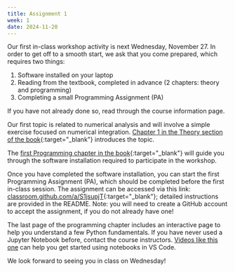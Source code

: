```yaml
---
title: Assignment 1
week: 1
date: 2024-11-20
---
```


Our first in-class workshop activity is next Wednesday, November 27. In order to get off to a smooth start, we ask that you come prepared, which requires two things:
1. Software installed on your laptop
2. Reading from the textbook, completed in advance (2 chapters: theory and programming)
3. Completing a small Programming Assignment (PA) 

If you have not already done so, read through the course information page.

Our first topic is related to numerical analysis and will involve a simple exercise focused on numerical integration. [Chapter 1 in the Theory section of the book](https://tudelft-mude.github.io/workshop-iitm-book/main/numerical_methods/overview.html){:target="_blank"} introduces the topic.

The [first Programming chapter in the book](https://tudelft-mude.github.io/workshop-iitm-book/main/programming/week_1_1.html){:target="_blank"} will guide you through the software installation required to participate in the workshop. 

Once you have completed the software installation, you can start the first Programming Assignment (PA), which should be completed before the first in-class session. The assignment can be accessed via this link: [classroom.github.com/a/S1jsupjT](https://classroom.github.com/a/S1jsupjT){:target="_blank"}; detailed instructions are provided in the README. Note: you will need to create a GitHub account to accept the assignment, if you do not already have one!

The last page of the programming chapter includes an interactive page to help you understand a few Python fundamentals. If you have never used a Jupyter Notebook before, contact the course instructors. [Videos like this one](https://www.youtube.com/watch?v=suAkMeWJ1yE) can help you get started using notebooks in VS Code.

We look forward to seeing you in class on Wednesday!